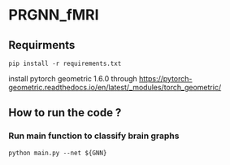 # PRGNN_fMRI

## Requirments 
```
pip install -r requirements.txt
```
install pytorch geometric 1.6.0 through https://pytorch-geometric.readthedocs.io/en/latest/_modules/torch_geometric/

## How to run the code ? 

### Run main function to classify brain graphs
```
python main.py --net ${GNN} 
```
